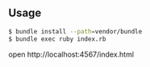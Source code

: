 ## Usage

```bash
$ bundle install --path=vendor/bundle
$ bundle exec ruby index.rb
```
open http://localhost:4567/index.html
